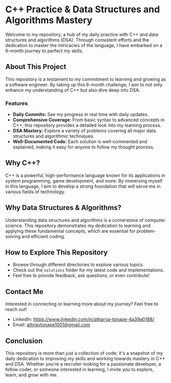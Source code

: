# C++ Practice & Data Structures and Algorithms Mastery

Welcome to my repository, a hub of my daily practice with C++ and data structures and algorithms (DSA). Through consistent efforts and the dedication to master the intricacies of the language, I have embarked on a 6-month journey to perfect my skills.

## About This Project

This repository is a testament to my commitment to learning and growing as a software engineer. By taking up this 6-month challenge, I aim to not only enhance my understanding of C++ but also dive deep into DSA.

### Features

- **Daily Commits:** See my progress in real time with daily updates.
- **Comprehensive Coverage:** From basic syntax to advanced concepts in C++, this repository provides a detailed look into my learning process.
- **DSA Mastery:** Explore a variety of problems covering all major data structures and algorithmic techniques.
- **Well-Documented Code:** Each solution is well-commented and explained, making it easy for anyone to follow my thought process.

## Why C++?

C++ is a powerful, high-performance language known for its applications in system programming, game development, and more. By immersing myself in this language, I aim to develop a strong foundation that will serve me in various fields of technology.

## Why Data Structures & Algorithms?

Understanding data structures and algorithms is a cornerstone of computer science. This repository demonstrates my dedication to learning and applying these fundamental concepts, which are essential for problem-solving and efficient coding.

## How to Explore This Repository

- Browse through different directories to explore various topics.
- Check out the `solutions` folder for my latest code and implementations.
- Feel free to provide feedback, ask questions, or even contribute!

## Contact Me

Interested in connecting or learning more about my journey? Feel free to reach out!

- LinkedIn: https://www.linkedin.com/in/atharva-tonape-4a39a0188/
- Email: athravtonape1001@gmail.com

## Conclusion

This repository is more than just a collection of code; it's a snapshot of my daily dedication to improving my skills and working towards mastery in C++ and DSA. Whether you're a recruiter looking for a passionate developer, a fellow coder, or someone interested in learning, I invite you to explore, learn, and grow with me.
